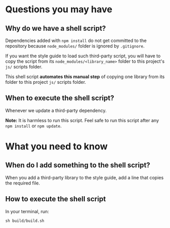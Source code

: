 # Questions you may have

## Why do we have a shell script?

Dependencies added with `npm install` do not get committed to the repository because `node_modules/` folder is ignored by `.gitignore`.

If you want the style guide to load such third-party script, you will have to copy the script from its `node_modules/<library_name>` folder to this project's `js/` scripts folder.

This shell script **automates this manual step** of copying one library from its folder to this project `js/` scripts folder.


## When to execute the shell script?

Whenever we update a third-party dependency.

**Note:** It is harmless to run this script. Feel safe to run this script after any `npm install` or `npm update`.


# What you need to know

## When do I add something to the shell script?

When you add a third-party library to the style guide, add a line that copies the required file.


## How to execute the shell script

In your terminal, run:
```
sh build/build.sh
```
